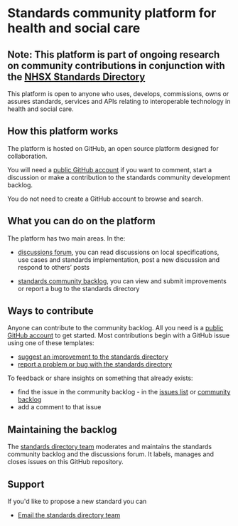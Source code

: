 # Standards community platform for health and social care 
## Note: This platform is part of ongoing research on community contributions in conjunction with the [NHSX Standards Directory](https://nhs-standards-registry.herokuapp.com/v6/home)

This platform is open to anyone who uses, develops, commissions, owns or assures standards, services and APIs relating to interoperable technology in health and social care. 

## How this platform works
The platform is hosted on GitHub, an open source platform designed for collaboration. 

You will need a [public GitHub account](https://github.com/) if you want to comment, start a discussion or make a contribution to the standards community development backlog.

You do not need to create a GitHub account to browse and search.  

## What you can do on the platform

The platform has two main areas. In the:

- [discussions forum](https://github.com/nhsx/standards-community-platform-for-health-and-social-care/discussions),
you can read discussions on local specifications, use cases and standards implementation, post a new discussion and respond to others’ posts

- [standards community backlog](https://github.com/nhsx/standards-community-platform-for-health-and-social-care/projects/1), 
you can view and submit improvements or report a bug to the standards directory

## Ways to contribute
Anyone can contribute to the community backlog. All you need is a [public GitHub account](https://github.com/) to get started. Most contributions begin with a GitHub issue using one of these templates:
- [suggest an improvement to the standards directory](https://github.com/nhsx/standards-community-platform-for-health-and-social-care/issues/new?assignees=&labels=&template=suggest-a-new-feature-or-improvement-to-the-standards-directory.md&title=)
- [report a problem or bug with the standards directory](https://github.com/nhsx/standards-community-platform-for-health-and-social-care/issues/new?assignees=&labels=&template=-report-a-problem-with-the-standards-directory.md&title=)

To feedback or share insights on something that already exists:
- find the issue in the community backlog - in the [issues list](https://github.com/nhsx/standards-community-platform-for-health-and-social-care/issues) or [community backlog](https://github.com/nhsx/standards-community-platform-for-health-and-social-care/projects/1)
- add a comment to that issue

## Maintaining the backlog
The [standards directory team](standards.directory@nhsx.nhs.uk) moderates and maintains the standards community backlog and the discussions forum. It labels, manages and closes issues on this GitHub repository.

## Support
If you'd like to propose a new standard you can
- [Email the standards directory team](standards.directory@nhsx.nhs.uk)
